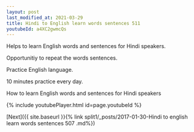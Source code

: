 ```yaml
---
layout: post
last_modified_at: 2021-03-29
title: Hindi to English learn words sentences 511 
youtubeId: a4XC2gwmcQs
---
```

 
 
Helps to learn English words and sentences for Hindi speakers.

Opportunitiy to repeat the words sentences. 

Practice English language. 
 
10 minutes practice every day. 
 
How to learn English words and sentences for Hindi speakers 
 
{% include youtubePlayer.html id=page.youtubeId %}
 
 
[Next]({{ site.baseurl }}{% link  split1/_posts/2017-01-30-Hindi to english learn words sentences 507 .md%})
 
